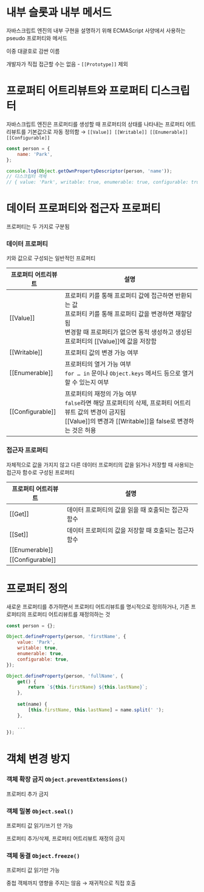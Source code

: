 # 내부 슬롯과 내부 메서드

자바스크립트 엔진의 내부 구현을 설명하기 위해 ECMAScript 사양에서 사용하는 pseudo 프로퍼티와 메서드

이중 대괄호로 감싼 이름

개발자가 직접 접근할 수는 없음 - `[[Prototype]]` 제외

# 프로퍼티 어트리뷰트와 프로퍼티 디스크립터

자바스크립트 엔진은 프로퍼티를 생성할 때 프로퍼티의 상태를 나타내는 프로퍼티 어트리뷰트를 기본값으로 자동 정의함 → `[[Value]] [[Writable]] [[Enumerable]] [[Configurable]]` 

```jsx
const person = {
	name: 'Park',
};

console.log(Object.getOwnPropertyDescriptor(person, 'name'));
// 디스크립터 객체
// { value: 'Park', writable: true, enumerable: true, configurable: true }
```

# 데이터 프로퍼티와 접근자 프로퍼티

프로퍼티는 두 가지로 구분됨

### 데이터 프로퍼티

키와 값으로 구성되는 일반적인 프로퍼티

| 프로퍼티 어트리뷰트 | 설명 |
| --- | --- |
| [[Value]] | 프로퍼티 키를 통해 프로퍼티 값에 접근하면 반환되는 값<br />프로퍼티 키를 통해 프로퍼티 값을 변경하면 재할당됨<br />변경할 때 프로퍼티가 없으면 동적 생성하고 생성된 프로퍼티의 [[Value]]에 값을 저장함 |
| [[Writable]] | 프로퍼티 값의 변경 가능 여부 |
| [[Enumerable]] | 프로퍼티의 열거 가능 여부<br />`for … in` 문이나 `Object.keys` 메서드 등으로 열거할 수 있는지 여부 |
| [[Configurable]] | 프로퍼티의 재정의 가능 여부<br />`false`라면 해당 프로퍼티의 삭제, 프로퍼티 어트리뷰트 값의 변경이 금지됨<br />[[Value]]의 변경과 [[Writable]]을 false로 변경하는 것은 허용 |

### 접근자 프로퍼티

자체적으로 값을 가지지 않고 다른 데이터 프로퍼티의 값을 읽거나 저장할 때 사용되는 접근자 함수로 구성된 프로퍼티

| 프로퍼티 어트리뷰트 | 설명 |
| --- | --- |
| [[Get]] | 데이터 프로퍼티의 값을 읽을 때 호출되는 접근자 함수 |
| [[Set]] | 데이터 프로퍼티의 값을 저장할 때 호출되는 접근자 함수 |
| [[Enumerable]] |  |
| [[Configurable]] |  |

# 프로퍼티 정의

새로운 프로퍼티를 추가하면서 프로퍼티 어트리뷰트를 명시적으로 정의하거나, 기존 프로퍼티의 프로퍼티 어트리뷰트를 재정의하는 것

```jsx
const person = {};

Object.defineProperty(person, 'firstName', {
	value: 'Park',
	writable: true,
	enumerable: true,
	configurable: true,
});

Object.defineProperty(person, 'fullName', {
	get() {
		return `${this.firstName} ${this.lastName}`;
	},
	
	set(name) {
		[this.firstName, this.lastName] = name.split(' ');
	},
	
	...
});
```

# 객체 변경 방지

### 객체 확장 금지 `Object.preventExtensions()`

프로퍼티 추가 금지

### 객체 밀봉 `Object.seal()`

프로퍼티 값 읽기/쓰기 만 가능

프로퍼티 추가/삭제, 프로퍼티 어트리뷰트 재정의 금지

### 객체 동결 `Object.freeze()`

프로퍼티 값 읽기만 가능

중첩 객체까지 영향을 주지는 않음 → 재귀적으로 직접 호출
